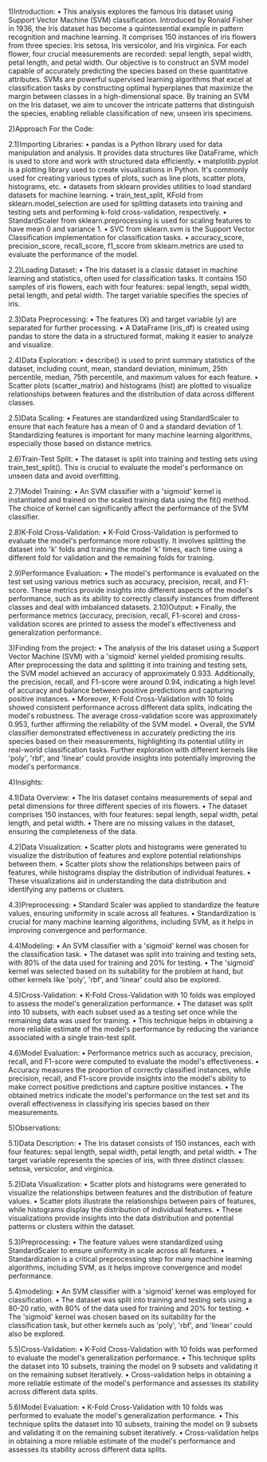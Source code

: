 1)Introduction: • This analysis explores the famous Iris dataset using Support Vector Machine (SVM) classification. Introduced by Ronald Fisher in 1936, the Iris dataset has become a quintessential example in pattern recognition and machine learning. It comprises 150 instances of iris flowers from three species: Iris setosa, Iris versicolor, and Iris virginica. For each flower, four crucial measurements are recorded: sepal length, sepal width, petal length, and petal width. Our objective is to construct an SVM model capable of accurately predicting the species based on these quantitative attributes. SVMs are powerful supervised learning algorithms that excel at classification tasks by constructing optimal hyperplanes that maximize the margin between classes in a high-dimensional space. By training an SVM on the Iris dataset, we aim to uncover the intricate patterns that distinguish the species, enabling reliable classification of new, unseen iris specimens.

2)Approach For the Code:

2.1)Importing Libraries: • pandas is a Python library used for data manipulation and analysis. It provides data structures like DataFrame, which is used to store and work with structured data efficiently. • matplotlib.pyplot is a plotting library used to create visualizations in Python. It's commonly used for creating various types of plots, such as line plots, scatter plots, histograms, etc. • datasets from sklearn provides utilities to load standard datasets for machine learning. • train_test_split, KFold from sklearn.model_selection are used for splitting datasets into training and testing sets and performing k-fold cross-validation, respectively. • StandardScaler from sklearn.preprocessing is used for scaling features to have mean 0 and variance 1. • SVC from sklearn.svm is the Support Vector Classification implementation for classification tasks. • accuracy_score, precision_score, recall_score, f1_score from sklearn.metrics are used to evaluate the performance of the model.

2.2)Loading Dataset: • The Iris dataset is a classic dataset in machine learning and statistics, often used for classification tasks. It contains 150 samples of iris flowers, each with four features: sepal length, sepal width, petal length, and petal width. The target variable specifies the species of iris.

2.3)Data Preprocessing: • The features (X) and target variable (y) are separated for further processing. • A DataFrame (iris_df) is created using pandas to store the data in a structured format, making it easier to analyze and visualize.

2.4)Data Exploration: • describe() is used to print summary statistics of the dataset, including count, mean, standard deviation, minimum, 25th percentile, median, 75th percentile, and maximum values for each feature. • Scatter plots (scatter_matrix) and histograms (hist) are plotted to visualize relationships between features and the distribution of data across different classes.

2.5)Data Scaling: • Features are standardized using StandardScaler to ensure that each feature has a mean of 0 and a standard deviation of 1. Standardizing features is important for many machine learning algorithms, especially those based on distance metrics.

2.6)Train-Test Split: • The dataset is split into training and testing sets using train_test_split(). This is crucial to evaluate the model's performance on unseen data and avoid overfitting.

2.7)Model Training: • An SVM classifier with a 'sigmoid' kernel is instantiated and trained on the scaled training data using the fit() method. The choice of kernel can significantly affect the performance of the SVM classifier.

2.8)K-Fold Cross-Validation: • K-Fold Cross-Validation is performed to evaluate the model's performance more robustly. It involves splitting the dataset into 'k' folds and training the model 'k' times, each time using a different fold for validation and the remaining folds for training.

2.9)Performance Evaluation: • The model's performance is evaluated on the test set using various metrics such as accuracy, precision, recall, and F1-score. These metrics provide insights into different aspects of the model's performance, such as its ability to correctly classify instances from different classes and deal with imbalanced datasets. 2.10)Output: • Finally, the performance metrics (accuracy, precision, recall, F1-score) and cross-validation scores are printed to assess the model's effectiveness and generalization performance.

3)Finding from the project: • The analysis of the Iris dataset using a Support Vector Machine (SVM) with a 'sigmoid' kernel yielded promising results. After preprocessing the data and splitting it into training and testing sets, the SVM model achieved an accuracy of approximately 0.933. Additionally, the precision, recall, and F1-score were around 0.94, indicating a high level of accuracy and balance between positive predictions and capturing positive instances. • Moreover, K-Fold Cross-Validation with 10 folds showed consistent performance across different data splits, indicating the model's robustness. The average cross-validation score was approximately 0.953, further affirming the reliability of the SVM model. • Overall, the SVM classifier demonstrated effectiveness in accurately predicting the iris species based on their measurements, highlighting its potential utility in real-world classification tasks. Further exploration with different kernels like 'poly', 'rbf', and 'linear' could provide insights into potentially improving the model's performance.

4)Insights:

4.1)Data Overview: • The Iris dataset contains measurements of sepal and petal dimensions for three different species of iris flowers. • The dataset comprises 150 instances, with four features: sepal length, sepal width, petal length, and petal width. • There are no missing values in the dataset, ensuring the completeness of the data.

4.2)Data Visualization: • Scatter plots and histograms were generated to visualize the distribution of features and explore potential relationships between them. • Scatter plots show the relationships between pairs of features, while histograms display the distribution of individual features. • These visualizations aid in understanding the data distribution and identifying any patterns or clusters.

4.3)Preprocessing: • Standard Scaler was applied to standardize the feature values, ensuring uniformity in scale across all features. • Standardization is crucial for many machine learning algorithms, including SVM, as it helps in improving convergence and performance.

4.4)Modeling: • An SVM classifier with a 'sigmoid' kernel was chosen for the classification task. • The dataset was split into training and testing sets, with 80% of the data used for training and 20% for testing. • The 'sigmoid' kernel was selected based on its suitability for the problem at hand, but other kernels like 'poly', 'rbf', and 'linear' could also be explored.

4.5)Cross-Validation: • K-Fold Cross-Validation with 10 folds was employed to assess the model's generalization performance. • The dataset was split into 10 subsets, with each subset used as a testing set once while the remaining data was used for training. • This technique helps in obtaining a more reliable estimate of the model's performance by reducing the variance associated with a single train-test split.

4.6)Model Evaluation: • Performance metrics such as accuracy, precision, recall, and F1-score were computed to evaluate the model's effectiveness. • Accuracy measures the proportion of correctly classified instances, while precision, recall, and F1-score provide insights into the model's ability to make correct positive predictions and capture positive instances. • The obtained metrics indicate the model's performance on the test set and its overall effectiveness in classifying iris species based on their measurements.

5)Observations:

5.1)Data Description: • The Iris dataset consists of 150 instances, each with four features: sepal length, sepal width, petal length, and petal width. • The target variable represents the species of iris, with three distinct classes: setosa, versicolor, and virginica.

5.2)Data Visualization: • Scatter plots and histograms were generated to visualize the relationships between features and the distribution of feature values. • Scatter plots illustrate the relationships between pairs of features, while histograms display the distribution of individual features. • These visualizations provide insights into the data distribution and potential patterns or clusters within the dataset.

5.3)Preprocessing: • The feature values were standardized using StandardScaler to ensure uniformity in scale across all features. • Standardization is a critical preprocessing step for many machine learning algorithms, including SVM, as it helps improve convergence and model performance.

5.4)modeling: • An SVM classifier with a 'sigmoid' kernel was employed for classification. • The dataset was split into training and testing sets using a 80-20 ratio, with 80% of the data used for training and 20% for testing. • The 'sigmoid' kernel was chosen based on its suitability for the classification task, but other kernels such as 'poly', 'rbf', and 'linear' could also be explored.

5.5)Cross-Validation: • K-Fold Cross-Validation with 10 folds was performed to evaluate the model's generalization performance. • This technique splits the dataset into 10 subsets, training the model on 9 subsets and validating it on the remaining subset iteratively. • Cross-validation helps in obtaining a more reliable estimate of the model's performance and assesses its stability across different data splits.

5.6)Model Evaluation: • K-Fold Cross-Validation with 10 folds was performed to evaluate the model's generalization performance. • This technique splits the dataset into 10 subsets, training the model on 9 subsets and validating it on the remaining subset iteratively. • Cross-validation helps in obtaining a more reliable estimate of the model's performance and assesses its stability across different data splits.
